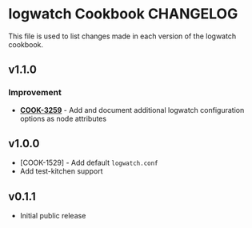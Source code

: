 logwatch Cookbook CHANGELOG
=======================
This file is used to list changes made in each version of the logwatch cookbook.


v1.1.0
------
### Improvement
- **[COOK-3259](https://tickets.chef.io/browse/COOK-3259)** - Add and document additional logwatch configuration options as node attributes

v1.0.0
------
- [COOK-1529] - Add default `logwatch.conf`
- Add test-kitchen support

v0.1.1
------
- Initial public release
